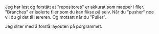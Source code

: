 Jeg har lest og forstått at "repositores" er akkurat som mapper i filer.
"Branches" er isolerte filer som du kan fikse på selv.
Når du "pusher" noe vil du gi det til læreren. Og motsatt når du "Puller".

Jeg sliter med å forstå layouten på porgrammet.